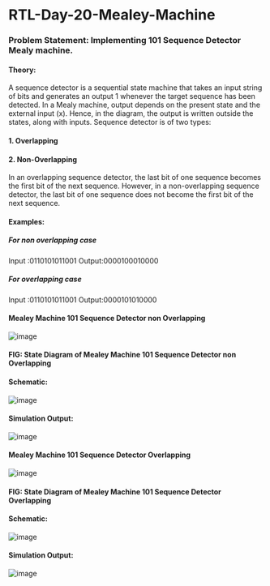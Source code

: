 # RTL-Day-20-Mealey-Machine
### Problem Statement: Implementing 101 Sequence Detector Mealy machine.
#### Theory:
A sequence detector is a sequential state machine that takes an input string of 
bits and generates an output 1 whenever the target sequence has been detected. 
In a Mealy machine, output depends on the present state and the external input 
(x). Hence, in the diagram, the output is written outside the states, along with 
inputs. Sequence detector is of two types:

#### 1. Overlapping
#### 2. Non-Overlapping

In an overlapping sequence detector, the last bit of one sequence becomes the 
first bit of the next sequence. However, in a non-overlapping sequence 
detector, the last bit of one sequence does not become the first bit of the next 
sequence. 

#### Examples:
##### For non overlapping case
Input :0110101011001
Output:0000100010000

##### For overlapping case
Input :0110101011001
Output:0000101010000

#### Mealey Machine 101 Sequence Detector non Overlapping
![image](https://github.com/tusharshenoy/RTL-Day-20-Mealey-Machine/assets/107348474/ee04e701-ae76-40d5-af0f-a5ecbee3e22f)

#### FIG: State Diagram of Mealey Machine 101 Sequence Detector non Overlapping



#### Schematic:
![image](https://github.com/tusharshenoy/RTL-Day-20-Mealey-Machine/assets/107348474/b09a12b3-5886-455c-84e8-e2d6c5ad9a71)

#### Simulation Output:
![image](https://github.com/tusharshenoy/RTL-Day-20-Mealey-Machine/assets/107348474/40d71ab1-13e8-4bd1-88ba-dbddd86f3570)


#### Mealey Machine 101 Sequence Detector Overlapping
![image](https://github.com/tusharshenoy/RTL-Day-20-Mealey-Machine/assets/107348474/310a143f-6cef-47e5-9842-a075acaefc45)

#### FIG: State Diagram of Mealey Machine 101 Sequence Detector Overlapping

#### Schematic:
![image](https://github.com/tusharshenoy/RTL-Day-20-Mealey-Machine/assets/107348474/785c86aa-e5c0-47dd-9a23-98aace85824a)


#### Simulation Output:

![image](https://github.com/tusharshenoy/RTL-Day-20-Mealey-Machine/assets/107348474/37441684-804e-4cec-b27b-5d848fd899ab)
